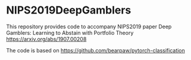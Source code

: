 # NIPS2019DeepGamblers
This repository provides code to accompany NIPS2019 paper Deep Gamblers: Learning to Abstain with Portfolio Theory https://arxiv.org/abs/1907.00208

The code is based on https://github.com/bearpaw/pytorch-classification
